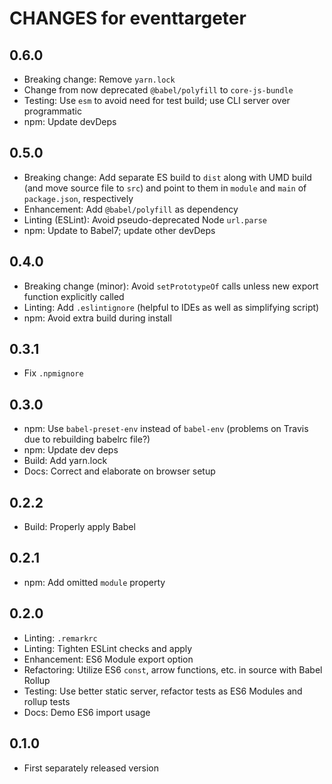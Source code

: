 # CHANGES for eventtargeter

## 0.6.0

- Breaking change: Remove `yarn.lock`
- Change from now deprecated `@babel/polyfill` to `core-js-bundle`
- Testing: Use `esm` to avoid need for test build; use CLI server over
    programmatic
- npm: Update devDeps

## 0.5.0

- Breaking change: Add separate ES build to `dist` along with UMD build
    (and move source file to `src`) and point to them in `module` and
    `main` of `package.json`, respectively
- Enhancement: Add `@babel/polyfill` as dependency
- Linting (ESLint): Avoid pseudo-deprecated Node `url.parse`
- npm: Update to Babel7; update other devDeps

## 0.4.0

- Breaking change (minor): Avoid `setPrototypeOf` calls unless new export
    function explicitly called
- Linting: Add `.eslintignore` (helpful to IDEs as well as simplifying script)
- npm: Avoid extra build during install

## 0.3.1

- Fix `.npmignore`

## 0.3.0

- npm: Use `babel-preset-env` instead of `babel-env` (problems on Travis
    due to rebuilding babelrc file?)
- npm: Update dev deps
- Build: Add yarn.lock
- Docs: Correct and elaborate on browser setup

## 0.2.2

- Build: Properly apply Babel

## 0.2.1

- npm: Add omitted `module` property

## 0.2.0

- Linting: `.remarkrc`
- Linting: Tighten ESLint checks and apply
- Enhancement: ES6 Module export option
- Refactoring: Utilize ES6 `const`, arrow functions, etc. in source with Babel Rollup
- Testing: Use better static server, refactor tests as ES6 Modules and rollup tests
- Docs: Demo ES6 import usage

## 0.1.0

- First separately released version
